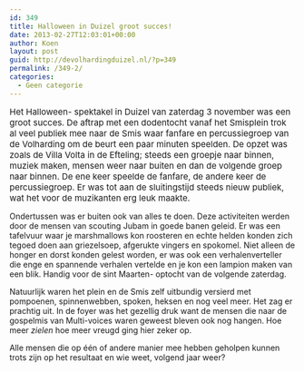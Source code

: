 ```yaml
---
id: 349
title: Halloween in Duizel groot succes!
date: 2013-02-27T12:03:01+00:00
author: Koen
layout: post
guid: http://devolhardingduizel.nl/?p=349
permalink: /349-2/
categories:
  - Geen categorie
---
```

<span style="font-size: 15px;">Het Halloween- spektakel in Duizel van zaterdag 3 november was een groot succes. De aftrap met een dodentocht vanaf het Smisplein trok al veel publiek mee naar de Smis waar fanfare en percussiegroep van de Volharding om de beurt een paar minuten speelden. De opzet was zoals de Villa Volta in de Efteling; steeds een groepje naar binnen, muziek maken, mensen weer naar buiten en dan de volgende groep naar binnen. De ene keer speelde de fanfare, de andere keer de percussiegroep. Er was tot aan de sluitingstijd steeds nieuw publiek, wat het voor de muzikanten erg leuk maakte.</span>

Ondertussen was er buiten ook van alles te doen. Deze activiteiten werden door de mensen van scouting Jubam in goede banen geleid. Er was een tafelvuur waar je marshmallows kon roosteren en echte helden konden zich tegoed doen aan griezelsoep, afgerukte vingers en spokomel. Niet alleen de honger en dorst konden gelest worden, er was ook een verhalenverteller die enge en spannende verhalen vertelde en je kon een lampion maken van een blik. Handig voor de sint Maarten- optocht van de volgende zaterdag.

Natuurlijk waren het plein en de Smis zelf uitbundig versierd met pompoenen, spinnenwebben, spoken, heksen en nog veel meer. Het zag er prachtig uit. In de foyer was het gezellig druk want de mensen die naar de gospelmis van Multi-voices waren geweest bleven ook nog hangen. Hoe meer _zielen_ hoe meer vreugd ging hier zeker op.

Alle mensen die op één of andere manier mee hebben geholpen kunnen trots zijn op het resultaat en wie weet, volgend jaar weer?